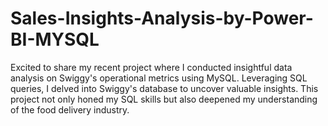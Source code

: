 # Sales-Insights-Analysis-by-Power-BI-MYSQL
Excited to share my recent project where I conducted insightful data analysis on Swiggy's operational metrics using MySQL. Leveraging SQL queries, I delved into Swiggy's database to uncover valuable insights. This project not only honed my SQL skills but also deepened my understanding of the food delivery industry.
